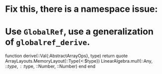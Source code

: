 # Fix this, there is a namespace issue:
# Use `GlobalRef`, use a generalization of `globalref_derive`.
function derive(::Val{:AbstractArrayOps}, type)
  return quote
    ArrayLayouts.MemoryLayout(::Type{<:$type})
    LinearAlgebra.mul!(::Any, ::$type, ::$type, ::Number, ::Number)
  end
end

